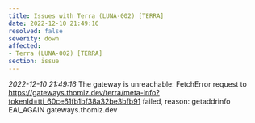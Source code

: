 ```yaml
---
title: Issues with Terra (LUNA-002) [TERRA]
date: 2022-12-10 21:49:16
resolved: false
severity: down
affected:
- Terra (LUNA-002) [TERRA]
section: issue
---
```


*2022-12-10 21:49:16* The gateway is unreachable: FetchError request to https://gateways.thomiz.dev/terra/meta-info?tokenId=tti_60ce61fb1bf38a32be3bfb91 failed, reason: getaddrinfo EAI_AGAIN gateways.thomiz.dev